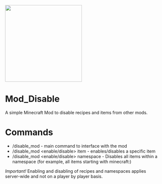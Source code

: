 <div>
  <img src="https://github.com/Kaloyan501/Mod_Disable/assets/68351222/704482e3-eb9c-4ad4-a0e8-6d8c0cd0d3bd" width="250" height="250"></img> 
</div>

# Mod_Disable
A simple Minecraft Mod to disable recipes and items from other mods.

# Commands
  - /disable_mod - main command to interface with the mod
  - /disable_mod <enable/disable> item - enables/disables a specific item
  - /disable_mod <enable/disable> namespace - Disables all items within a namespace (for example, all items starting with minecraft:)

*Important!*
Enabling and disabling of recipes and namespaces applies server-wide and not on a player by player basis.
